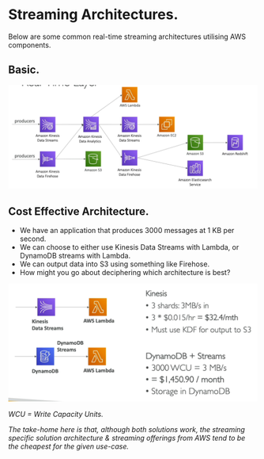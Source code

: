# **Streaming Architectures.**

Below are some common real-time streaming architectures utilising AWS components.

## **Basic.**

<img src='./images/RealTimeStreamingArchitectureBasic.png'>

## **Cost Effective Architecture.**

* We have an application that produces 3000 messages at 1 KB per second.
* We can choose to either use Kinesis Data Streams with Lambda, or DynamoDB streams with Lambda.
* We can output data into S3 using something like Firehose.
* How might you go about deciphering which architecture is best?

<img src='./images/CostEffectiveStreamingArchitecture.png'>

_WCU = Write Capacity Units._

_The take-home here is that, although both solutions work, the streaming specific solution architecture & streaming offerings from AWS tend to be the cheapest for the given use-case._
